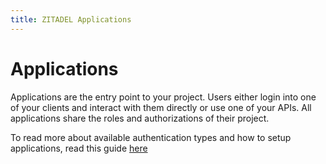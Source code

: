 ```yaml
---
title: ZITADEL Applications
---
```


# Applications

Applications are the entry point to your project. Users either login into one of your clients and interact with them directly or use one of your APIs. All applications share the roles and authorizations of their project.

To read more about available authentication types and how to setup applications, read this guide [here](../../guides/manage/console/applications)
